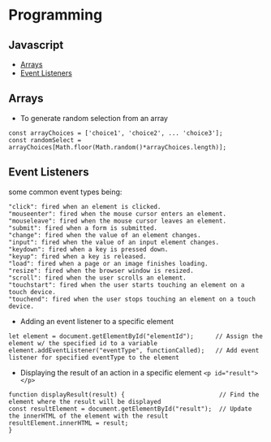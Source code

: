 # Programming

## **Javascript**

* [Arrays](#Arrays)
* [Event Listeners](#Event-Listeners)

## Arrays
* To generate random selection from an array <br>
```
const arrayChoices = ['choice1', 'choice2', ... 'choice3'];
const randomSelect = arrayChoices[Math.floor(Math.random()*arrayChoices.length)];
```

## Event Listeners
some common event types being: 
```
"click": fired when an element is clicked.
"mouseenter": fired when the mouse cursor enters an element.
"mouseleave": fired when the mouse cursor leaves an element.
"submit": fired when a form is submitted.
"change": fired when the value of an element changes.
"input": fired when the value of an input element changes.
"keydown": fired when a key is pressed down.
"keyup": fired when a key is released.
"load": fired when a page or an image finishes loading.
"resize": fired when the browser window is resized.
"scroll": fired when the user scrolls an element.
"touchstart": fired when the user starts touching an element on a touch device.
"touchend": fired when the user stops touching an element on a touch device.
```

* Adding an event listener to a specific element
```
let element = document.getElementById("elementId");      // Assign the element w/ the specified id to a variable
element.addEventListener("eventType", functionCalled);   // Add event listener for specified eventType to the element
```


* Displaying the result of an action in a specific element `<p id="result"> </p>`
```
function displayResult(result) {                          // Find the element where the result will be displayed
const resultElement = document.getElementById("result");  // Update the innerHTML of the element with the result
resultElement.innerHTML = result;
}
```
